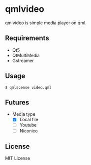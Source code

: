 qmlvideo
========

qmlvideo is simple media player on qml.

Requirements
------------

* Qt5
* QtMultiMedia
* Gstreamer

Usage
-----

```
$ qmlscense video.qml
```

Futures
-------

* Media type
  - [X] Local file
  - [ ] Youtube
  - [ ] Niconico

License
-------

MIT License
